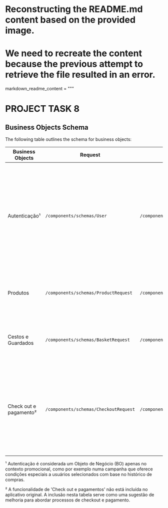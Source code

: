 # Reconstructing the README.md content based on the provided image.
# We need to recreate the content because the previous attempt to retrieve the file resulted in an error.
markdown_readme_content = """
# PROJECT TASK 8

## Business Objects Schema

The following table outlines the schema for business objects:

| Business Objects       | Request                                 | Responses                                  | Schema                                                                                     |
|------------------------|-----------------------------------------|--------------------------------------------|--------------------------------------------------------------------------------------------|
| Autenticação¹          | `/components/schemas/User`              | `/components/schemas/AuthenticationResponse` | ```json\n{ "components": { "schemas": { "Authentication": { "type": "object", "required": ["username", "password"], "properties": { "username": { "type": "string" }, "password": { "type": "string" } } }, "AuthenticationResponse": { "200": { "description": "Successful login" }, "401": { "description": "Invalid credentials" }, "404": { "description": "User not found" }, "default": { "description": "Unexpected error" } } } }\n``` |
| Produtos               | `/components/schemas/ProductRequest`    | `/components/schemas/ProductResponse`       | ```json\n{ "components": { "schemas": { "ProductRequest": { "type": "object", "properties": { ... } }, "ProductResponse": { "type": "object", "properties": { ... } } } }\n``` |
| Cestos e Guardados     | `/components/schemas/BasketRequest`     | `/components/schemas/BasketResponse`        | ```json\n{ "components": { "schemas": { "BasketRequest": { "type": "object", "properties": { ... } }, "BasketResponse": { "type": "object", "properties": { ... } } } }\n``` |
| Check out e pagamento² | `/components/schemas/CheckoutRequest`   | `/components/schemas/PaymentResponse`       | ```json\n{ "components": { "schemas": { "CheckoutRequest": { ... }, "PaymentResponse": { "200": { "description": "Successful transaction" }, "400": { "description": "Invalid request" }, "401": { "description": "Unauthorized or invalid payment details" }, "500": { "description": "Internal Server Error" }, "default": { "description": "Unexpected error" } } } }\n``` |

¹ Autenticação é considerada um Objeto de Negócio (BO) apenas no contexto promocional, como por exemplo numa campanha que oferece condições especiais a usuários selecionados com base no histórico de compras.

² A funcionalidade de 'Check out e pagamentos' não está incluída no aplicativo original. A inclusão nesta tabela serve como uma sugestão de melhoria para abordar processos de checkout e pagamento.

